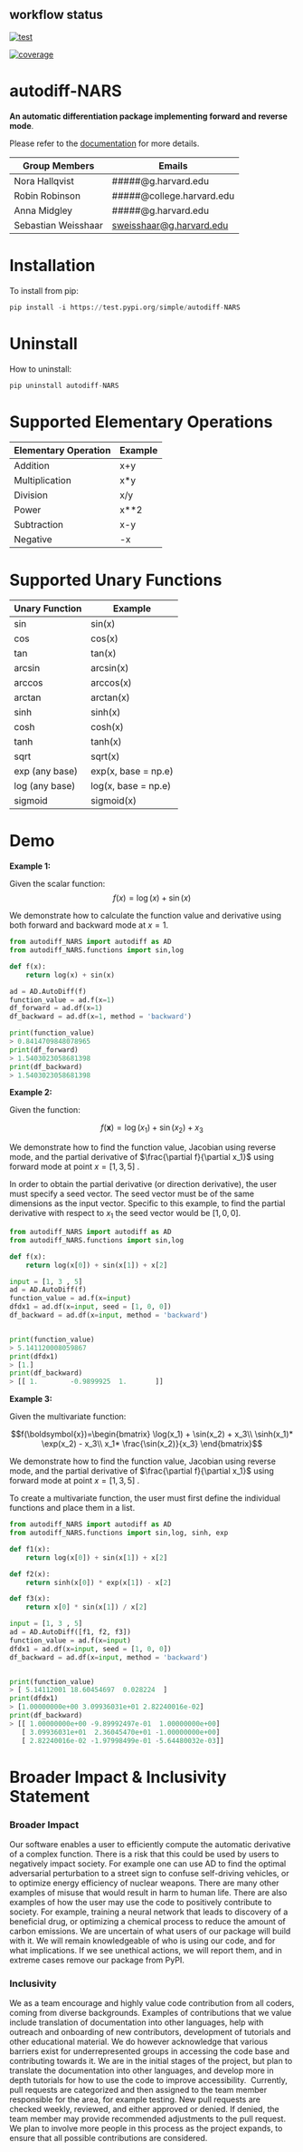 
## workflow status
[![test](https://github.com/sebastian-weisshaar/Autodiff/actions/workflows/test.yml/badge.svg)](https://github.com/sebastian-weisshaar/Autodiff/actions/workflows/test.yml)

[![coverage](https://github.com/sebastian-weisshaar/Autodiff/actions/workflows/coverage.yml/badge.svg)](https://github.com/sebastian-weisshaar/Autodiff/actions/workflows/coverage.yml)


# autodiff-NARS

**An automatic differentiation package implementing forward and reverse mode**.

Please refer to the [documentation](https://github.com/sebastian-weisshaar/Autodiff/blob/main/docs/documentation.ipynb) for more details.

| Group Members       | Emails                              |
|---------------------|-------------------------------------|
| Nora Hallqvist      | #####@g.harvard.edu |
| Robin Robinson      | #####@college.harvard.edu  |
| Anna Midgley        | #####@g.harvard.edu              |
| Sebastian Weisshaar | sweisshaar@g.harvard.edu            |


# Installation 

To install from pip:

```Python
pip install -i https://test.pypi.org/simple/autodiff-NARS
```

# Uninstall 
How to uninstall:

```Python
pip uninstall autodiff-NARS
```

# Supported Elementary Operations

| Elementary Operation | Example |
|----------------------|---------|
| Addition             | x+y     |
| Multiplication       | x*y     |
| Division             | x/y     |
| Power                | x**2    |
| Subtraction          | x-y     |
| Negative             | -x      |

# Supported Unary Functions

| **Unary Function**  | **Example**       |
|---------------------|-------------------|
| sin                 | sin(x)            |
| cos                 | cos(x)            |
| tan                 | tan(x)            |
| arcsin              | arcsin(x)         |
| arccos              | arccos(x)         |
| arctan              | arctan(x)         |
| sinh                | sinh(x)           |
| cosh                | cosh(x)           |
| tanh                | tanh(x)           |
| sqrt                | sqrt(x)           |
| exp (any base)      | exp(x, base = np.e)  |
| log (any base)      | log(x, base = np.e)  |
| sigmoid             | sigmoid(x)        |


# Demo 

**Example 1:** 

Given the scalar function: 
$$f(x) = \log(x) + \sin(x)$$

We demonstrate how to calculate the function value and derivative using both forward and backward mode at $x=1$.

```Python
from autodiff_NARS import autodiff as AD
from autodiff_NARS.functions import sin,log

def f(x):
    return log(x) + sin(x)

ad = AD.AutoDiff(f)
function_value = ad.f(x=1) 
df_forward = ad.df(x=1) 
df_backward = ad.df(x=1, method = 'backward') 

print(function_value)
> 0.8414709848078965
print(df_forward)
> 1.5403023058681398
print(df_backward)
> 1.5403023058681398
```

**Example 2:** 

Given the function: 

$$f(\boldsymbol{x})=\log(x_1) + \sin(x_2) + x_3$$

We demonstrate how to find the function value, Jacobian using reverse mode, and the partial derivative of $\frac{\partial f}{\partial x_1}$ using forward mode at point $x =[1,3,5]$ .

In order to obtain the partial derivative (or direction derivative), the user must specify a seed vector. The seed vector must be of the same dimensions as the input vector. Specific to this example, to find the partial derivative with respect to $x_1$ the seed vector would be $[1,0,0].$


```Python
from autodiff_NARS import autodiff as AD
from autodiff_NARS.functions import sin,log

def f(x):
    return log(x[0]) + sin(x[1]) + x[2]

input = [1, 3 , 5]  
ad = AD.AutoDiff(f) 
function_value = ad.f(x=input) 
dfdx1 = ad.df(x=input, seed = [1, 0, 0]) 
df_backward = ad.df(x=input, method = 'backward')


print(function_value)
> 5.141120008059867
print(dfdx1)
> [1.]
print(df_backward)
> [[ 1.        -0.9899925  1.       ]]
```


**Example 3:** 

Given the multivariate function: 

$$f(\boldsymbol{x})=\begin{bmatrix}
\log(x_1) + \sin(x_2) + x_3\\ 
\sinh(x_1)* \exp(x_2) - x_3\\ 
x_1* \frac{\sin(x_2)}{x_3}
\end{bmatrix}$$

We demonstrate how to find the function value, Jacobian using reverse mode, and the partial derivative of $\frac{\partial f}{\partial x_1}$ using forward mode at point $x =[1,3,5]$ .

To create a multivariate function, the user must first define the individual functions and place them in a list. 

```Python
from autodiff_NARS import autodiff as AD
from autodiff_NARS.functions import sin,log, sinh, exp

def f1(x):
    return log(x[0]) + sin(x[1]) + x[2]

def f2(x):
    return sinh(x[0]) * exp(x[1]) - x[2]

def f3(x):
    return x[0] * sin(x[1]) / x[2]

input = [1, 3 , 5] 
ad = AD.AutoDiff([f1, f2, f3]) 
function_value = ad.f(x=input)
dfdx1 = ad.df(x=input, seed = [1, 0, 0]) 
df_backward = ad.df(x=input, method = 'backward') 


print(function_value)
> [ 5.14112001 18.60454697  0.028224  ]
print(dfdx1)
> [1.00000000e+00 3.09936031e+01 2.82240016e-02]
print(df_backward)
> [[ 1.00000000e+00 -9.89992497e-01  1.00000000e+00]
   [ 3.09936031e+01  2.36045470e+01 -1.00000000e+00]
   [ 2.82240016e-02 -1.97998499e-01 -5.64480032e-03]]
```


# Broader Impact & Inclusivity Statement

### **Broader Impact**
Our software enables a user to efficiently compute the automatic derivative of a complex function. There is a risk that this could be used by users to negatively impact society. For example one can use AD to find the optimal adversarial perturbation to a street sign to confuse self-driving vehicles, or to optimize energy efficiency of nuclear weapons. There are many other examples of misuse that would result in harm to human life. There are also examples of how the user may use the code to positively contribute to society. For example, training a neural network that leads to discovery of a beneficial drug, or optimizing a chemical process to reduce the amount of carbon emissions. We are uncertain of what users of our package will build with it. We will remain knowledgeable of who is using our code, and for what implications. If we see unethical actions, we will report them, and in extreme cases remove our package from PyPI. 

### **Inclusivity**
We as a team encourage and highly value code contribution from all coders, coming from diverse backgrounds. Examples of contributions that we value include translation of documentation into other languages, help with outreach and onboarding of new contributors, development of tutorials and other educational material. We do however acknowledge that various barriers exist for underrepresented groups in accessing the code base and contributing towards it. We are in the initial stages of the project, but plan to translate the documentation into other languages, and develop more in depth tutorials for how to use the code to improve accessibility.  Currently, pull requests are categorized and then assigned to the team member responsible for the area, for example testing. New pull requests are checked weekly, reviewed, and either approved or denied. If denied, the team member may provide recommended adjustments to the pull request. We plan to involve more people in this process as the project expands, to ensure that all possible contributions are considered. 

